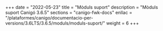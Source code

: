 +++
date        = "2022-05-23"
title       = "Mòduls suport"
description = "Mòduls suport Canigó 3.6.5"
sections    = "canigo-fwk-docs"
enllac		= "/plataformes/canigo/documentacio-per-versions/3.6LTS/3.6.5/moduls/moduls-suport/"
weight		= 6
+++
